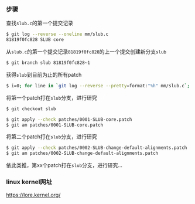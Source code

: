 ### 步骤

查找`slub.c`的第一个提交记录

```bash
$ git log --reverse --oneline mm/slub.c
81819f0fc828 SLUB core
```

从`slub.c`的第一个提交记录`81819f0fc828`的上一个提交创建新分支`slub`

```bash
$ git branch slub 81819f0fc828~1
```

获得`slub`到目前为止的所有patch

```bash
$ i=0; for line in `git log --reverse --pretty=format:"%h" mm/slub.c`; do i=$[$i+1]; git format-patch -1 --start-number $i $line -o patches/; done
```

将第一个patch打在`slub`分支，进行研究

```bash
$ git checkout slub

$ git apply --check patches/0001-SLUB-core.patch
$ git am patches/0001-SLUB-core.patch
```

将第二个patch打在`slub`分支，进行研究

```bash
$ git apply --check patches/0002-SLUB-change-default-alignments.patch
$ git am patches/0002-SLUB-change-default-alignments.patch
```

依此类推，第xx个patch打在`slub`分支，进行研究...

### linux kernel网址

https://lore.kernel.org/
